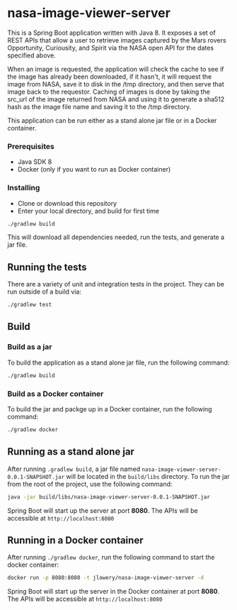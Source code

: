 # nasa-image-viewer-server

This is a Spring Boot application written with Java 8. It exposes a set of REST APIs that allow a user to retrieve images captured by the Mars rovers Opportunity, Curiousity, and Spirit via the NASA open API for the dates specified above.

When an image is requested, the application will check the cache to see if the image has already been downloaded, if it hasn't, it will request the image from NASA, save it to disk in the /tmp directory, and then serve that image back to the requestor. Caching of images is done by taking the src_url of the image returned from NASA and using it to generate a sha512 hash as the image file name and saving it to the /tmp directory.

This application can be run either as a stand alone jar file or in a Docker container.

### Prerequisites

- Java SDK 8
- Docker (only if you want to run as Docker container)

### Installing

- Clone or download this repository
- Enter your local directory, and build for first time

```bash
./gradlew build
```
This will download all dependencies needed, run the tests, and generate a jar file.

## Running the tests

There are a variety of unit and integration tests in the project.  They can be run outside of a build via:

```bash
./gradlew test
```

## Build

### Build as a jar
To build the application as a stand alone jar file, run the following command:

```bash
./gradlew build
```

### Build as a Docker container
To build the jar and packge up in a Docker container, run the following command:

```bash
./gradlew docker
```

## Running as a stand alone jar

After running `.gradlew build`, a jar file named `nasa-image-viewer-server-0.0.1-SNAPSHOT.jar` will be located in the `build/libs` directory.
To run the jar from the root of the project, use the following command:

```bash
java -jar build/libs/nasa-image-viewer-server-0.0.1-SNAPSHOT.jar
```

Spring Boot will start up the server at port **8080**.  The APIs will be accessible at `http://localhost:8080`

## Running in a Docker container

After running `./gradlew docker`, run the following command to start the docker container:

```bash
docker run -p 8080:8080 -t jlowery/nasa-image-viewer-server -d
```

Spring Boot will start up the server in the Docker container at port **8080**.  The APIs will be accessible at `http://localhost:8080`
